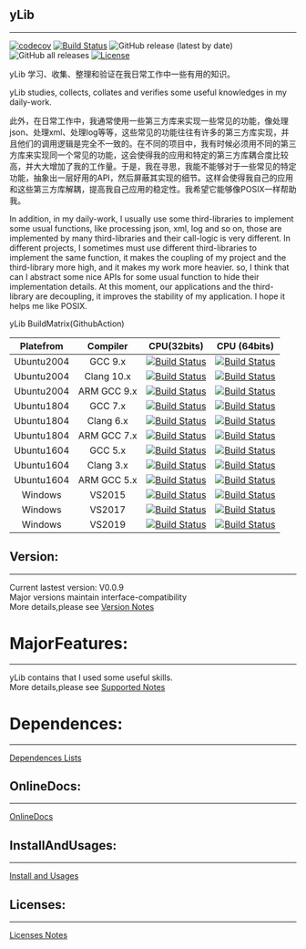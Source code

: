 <!--
 * @Author: Sky
 * @Date: 2019-10-21 13:51:28
 * @LastEditors: Sky
 * @LastEditTime: 2021-11-10 09:25:10
 * @Description: 
 -->
## yLib

****
[![codecov](https://codecov.io/gh/flyinskyin2013/yLib/branch/master/graph/badge.svg?token=CIOCB761NA)](https://codecov.io/gh/flyinskyin2013/yLib)
[![Build Status](https://www.travis-ci.org/flyinskyin2013/yLib.svg?branch=master)](https://www.travis-ci.org/flyinskyin2013/yLib)
![GitHub release (latest by date)](https://img.shields.io/github/v/release/flyinskyin2013/yLib)
![GitHub all releases](https://img.shields.io/github/downloads/flyinskyin2013/yLib/total)
[![License](https://img.shields.io/badge/license-BSD--3--Clause-green.svg)](License.txt) 

yLib 学习、收集、整理和验证在我日常工作中一些有用的知识。

yLib studies, collects, collates and verifies some useful knowledges in my daily-work.

此外，在日常工作中，我通常使用一些第三方库来实现一些常见的功能，像处理json、处理xml、处理log等等，这些常见的功能往往有许多的第三方库实现，并且他们的调用逻辑是完全不一致的。在不同的项目中，我有时候必须用不同的第三方库来实现同一个常见的功能，这会使得我的应用和特定的第三方库耦合度比较高，并大大增加了我的工作量。于是，我在寻思，我能不能够对于一些常见的特定功能，抽象出一层好用的API，然后屏蔽其实现的细节。这样会使得我自己的应用和这些第三方库解耦，提高我自己应用的稳定性。我希望它能够像POSIX一样帮助我。

In addition, in my daily-work, I usually use some third-libraries to implement some usual functions, like processing json, xml, log and so on, those are implemented by many third-libraries and their call-logic is very different. In different projects, I sometimes must use different third-libraries to implement the same function, it makes the coupling of my project and the third-library more high, and it makes my work more heavier. so, I think that can I abstract some nice APIs for some usual function to hide their implementation details. At this moment, our applications and the third-library are decoupling, it improves the stability of my application. I hope it helps me like POSIX.




yLib BuildMatrix(GithubAction) <br> 

| Platefrom | Compiler | CPU(32bits)  | CPU (64bits) |
| :---: | :---: | :---: | :---: |
| Ubuntu2004 | GCC 9.x | [![Build Status](https://img.shields.io/github/workflow/status/flyinskyin2013/yLib/linux_x86_gcc)](https://github.com/flyinskyin2013/yLib/actions?query=workflow%3Alinux_x86_gcc) |  [![Build Status](https://img.shields.io/github/workflow/status/flyinskyin2013/yLib/linux_x64_gcc)](https://github.com/flyinskyin2013/yLib/actions?query=workflow%3Alinux_x64_gcc) |  
| Ubuntu2004 | Clang 10.x | [![Build Status](https://img.shields.io/github/workflow/status/flyinskyin2013/yLib/linux_x86_clang)](https://github.com/flyinskyin2013/yLib/actions?query=workflow%3Alinux_x86_clang) |  [![Build Status](https://img.shields.io/github/workflow/status/flyinskyin2013/yLib/linux_x64_clang)](https://github.com/flyinskyin2013/yLib/actions?query=workflow%3Alinux_x64_clang) |  
| Ubuntu2004 | ARM GCC 9.x | [![Build Status](https://img.shields.io/github/workflow/status/flyinskyin2013/yLib/linux_arm_gcc)](https://github.com/flyinskyin2013/yLib/actions?query=workflow%3Alinux_arm_gcc) |  [![Build Status](https://img.shields.io/github/workflow/status/flyinskyin2013/yLib/linux_aarch64_gcc)](https://github.com/flyinskyin2013/yLib/actions?query=workflow%3Alinux_aarch64_gcc) |  
| Ubuntu1804 | GCC 7.x | [![Build Status](https://img.shields.io/github/workflow/status/flyinskyin2013/yLib/linux_x86_gcc)](https://github.com/flyinskyin2013/yLib/actions?query=workflow%3Alinux_x86_gcc) |  [![Build Status](https://img.shields.io/github/workflow/status/flyinskyin2013/yLib/linux_x64_gcc)](https://github.com/flyinskyin2013/yLib/actions?query=workflow%3Alinux_x64_gcc) |  
| Ubuntu1804 | Clang 6.x | [![Build Status](https://img.shields.io/github/workflow/status/flyinskyin2013/yLib/linux_x86_clang)](https://github.com/flyinskyin2013/yLib/actions?query=workflow%3Alinux_x86_clang) |  [![Build Status](https://img.shields.io/github/workflow/status/flyinskyin2013/yLib/linux_x64_clang)](https://github.com/flyinskyin2013/yLib/actions?query=workflow%3Alinux_x64_clang) |  
| Ubuntu1804 | ARM GCC 7.x | [![Build Status](https://img.shields.io/github/workflow/status/flyinskyin2013/yLib/linux_arm_gcc)](https://github.com/flyinskyin2013/yLib/actions?query=workflow%3Alinux_arm_gcc) |  [![Build Status](https://img.shields.io/github/workflow/status/flyinskyin2013/yLib/linux_aarch64_gcc)](https://github.com/flyinskyin2013/yLib/actions?query=workflow%3Alinux_aarch64_gcc) | 
| Ubuntu1604 | GCC 5.x | [![Build Status](https://img.shields.io/github/workflow/status/flyinskyin2013/yLib/ubuntu1604_x86_gcc)](https://github.com/flyinskyin2013/yLib/actions?query=workflow%3Aubuntu1604_x86_gcc) |  [![Build Status](https://img.shields.io/github/workflow/status/flyinskyin2013/yLib/ubuntu1604_x64_gcc)](https://github.com/flyinskyin2013/yLib/actions?query=workflow%3Aubuntu1604_x64_gcc) |  
| Ubuntu1604 | Clang 3.x | [![Build Status](https://img.shields.io/github/workflow/status/flyinskyin2013/yLib/ubuntu1604_x86_clang)](https://github.com/flyinskyin2013/yLib/actions?query=workflow%3Aubuntu1604_x86_clang) |  [![Build Status](https://img.shields.io/github/workflow/status/flyinskyin2013/yLib/ubuntu1604_x64_clang)](https://github.com/flyinskyin2013/yLib/actions?query=workflow%3Aubuntu1604_x64_clang) |  
| Ubuntu1604 | ARM GCC 5.x | [![Build Status](https://img.shields.io/github/workflow/status/flyinskyin2013/yLib/ubuntu1604_arm_gcc)](https://github.com/flyinskyin2013/yLib/actions?query=workflow%3Aubuntu1604_arm_gcc) |  [![Build Status](https://img.shields.io/github/workflow/status/flyinskyin2013/yLib/ubuntu1604_aarch64_gcc)](https://github.com/flyinskyin2013/yLib/actions?query=workflow%3Aubuntu1604_aarch64_gcc) |  
| Windows | VS2015 | [![Build Status](https://img.shields.io/github/workflow/status/flyinskyin2013/yLib/windows_x86_vs2015)](https://github.com/flyinskyin2013/yLib/actions?query=workflow%3Awindows_x86_vs2015) |  [![Build Status](https://img.shields.io/github/workflow/status/flyinskyin2013/yLib/windows_x64_vs2015)](https://github.com/flyinskyin2013/yLib/actions?query=workflow%3Awindows_x64_vs2015) |  
| Windows | VS2017 | [![Build Status](https://img.shields.io/github/workflow/status/flyinskyin2013/yLib/windows_x86_vs2017)](https://github.com/flyinskyin2013/yLib/actions?query=workflow%3Awindows_x86_vs2017) |  [![Build Status](https://img.shields.io/github/workflow/status/flyinskyin2013/yLib/windows_x64_vs2017)](https://github.com/flyinskyin2013/yLib/actions?query=workflow%3Awindows_x64_vs2017) |  
| Windows | VS2019 | [![Build Status](https://img.shields.io/github/workflow/status/flyinskyin2013/yLib/windows_x86_vs2019)](https://github.com/flyinskyin2013/yLib/actions?query=workflow%3Awindows_x86_vs2019) |  [![Build Status](https://img.shields.io/github/workflow/status/flyinskyin2013/yLib/windows_x64_vs2019)](https://github.com/flyinskyin2013/yLib/actions?query=workflow%3Awindows_x64_vs2019) |  


## Version:
****
Current lastest version: V0.0.9<br> 
Major versions maintain interface-compatibility<br> 
More details,please see [Version Notes](VersionNotes.txt)

MajorFeatures:
==========
****
yLib contains that I used some useful skills.<br> 
More details,please see [Supported Notes](SupportedNotes.txt)<br> 

Dependences:
==========
****
[Dependences Lists](DependencesLists.txt)<br> 

## OnlineDocs:
****
[OnlineDocs](http://sky-x.gitee.io/ylib_docs/)<br> 


## InstallAndUsages:
****
[Install and Usages](InstallAndUsages.txt)<br> 

## Licenses:
****
[Licenses Notes](License.txt)<br>